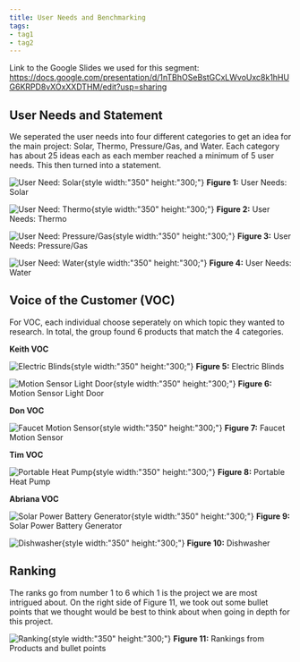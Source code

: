 ```yaml
---
title: User Needs and Benchmarking
tags:
- tag1
- tag2
---
```


Link to the Google Slides we used for this segment: https://docs.google.com/presentation/d/1nTBhOSeBstGCxLWvoUxc8k1hHUG6KRPD8vXOxXXDTHM/edit?usp=sharing 

## User Needs and Statement

We seperated the user needs into four different categories to get an idea for the main project: Solar, Thermo, Pressure/Gas, and Water. Each category has about 25 ideas each as each member reached a minimum of 5 user needs. This then turned into a statement.

![User Need: Solar](https://raw.githubusercontent.com/EGR304-2025-F-105/Team105.github.io/refs/heads/main/docs/image/UBNI1.pdf%20(1).png){style width:"350" height:"300;"}
**Figure 1:** User Needs: Solar 

![User Need: Thermo](https://raw.githubusercontent.com/EGR304-2025-F-105/Team105.github.io/refs/heads/main/docs/image/UBNI2.png){style width:"350" height:"300;"}
**Figure 2:** User Needs: Thermo

![User Need: Pressure/Gas](https://raw.githubusercontent.com/EGR304-2025-F-105/Team105.github.io/refs/heads/main/docs/image/UBNI3.png){style width:"350" height:"300;"}
**Figure 3:** User Needs: Pressure/Gas

![User Need: Water](https://raw.githubusercontent.com/EGR304-2025-F-105/Team105.github.io/refs/heads/main/docs/image/UBNI4.png){style width:"350" height:"300;"}
**Figure 4:** User Needs: Water


## Voice of the Customer (VOC) 

For VOC, each individual choose seperately on which topic they wanted to research. In total, the group found 6 products that match the 4 categories.

**Keith VOC**

![Electric Blinds](https://raw.githubusercontent.com/EGR304-2025-F-105/Team105.github.io/refs/heads/main/docs/image/UBNI5.png){style width:"350" height:"300;"}
**Figure 5:** Electric Blinds

![Motion Sensor Light Door](https://raw.githubusercontent.com/EGR304-2025-F-105/Team105.github.io/refs/heads/main/docs/image/UBNI7.png){style width:"350" height:"300;"}
**Figure 6:** Motion Sensor Light Door

**Don VOC**

![Faucet Motion Sensor](https://raw.githubusercontent.com/EGR304-2025-F-105/Team105.github.io/refs/heads/main/docs/image/UBNI6.png){style width:"350" height:"300;"}
**Figure 7:** Faucet Motion Sensor

 **Tim VOC**

![Portable Heat Pump](https://raw.githubusercontent.com/EGR304-2025-F-105/Team105.github.io/refs/heads/main/docs/image/UBNI10.png){style width:"350" height:"300;"}
**Figure 8:** Portable Heat Pump

 **Abriana VOC**

![Solar Power Battery Generator](https://raw.githubusercontent.com/EGR304-2025-F-105/Team105.github.io/refs/heads/main/docs/image/UBNI8.png){style width:"350" height:"300;"}
**Figure 9:** Solar Power Battery Generator

![Dishwasher](https://raw.githubusercontent.com/EGR304-2025-F-105/Team105.github.io/refs/heads/main/docs/image/UBNI9.png){style width:"350" height:"300;"}
**Figure 10:** Dishwasher


## Ranking

The ranks go from number 1 to 6 which 1 is the project we are most intrigued about. On the right side of Figure 11, we took out some bullet points that we thought would be best to think about when going in depth for this project. 

![Ranking](https://raw.githubusercontent.com/EGR304-2025-F-105/Team105.github.io/refs/heads/main/docs/image/UBNI11.png){style width:"350" height:"300;"}
**Figure 11:** Rankings from Products and bullet points
